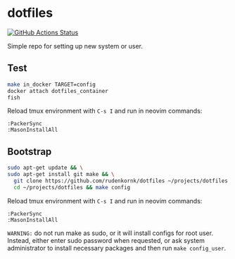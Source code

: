 # dotfiles

[![GitHub Actions Status](https://github.com/rudenkornk/dotfiles/actions/workflows/workflow.yml/badge.svg)](https://github.com/rudenkornk/dotfiles/actions)

Simple repo for setting up new system or user.

## Test
```bash
make in_docker TARGET=config
docker attach dotfiles_container
fish
```

Reload tmux environment with `C-s I` and run in neovim commands:
```vim
:PackerSync
:MasonInstallAll
```

## Bootstrap
```bash
sudo apt-get update && \
sudo apt-get install git make && \
  git clone https://github.com/rudenkornk/dotfiles ~/projects/dotfiles && \
  cd ~/projects/dotfiles && make config
```
Reload tmux environment with `C-s I` and run in neovim commands:
```vim
:PackerSync
:MasonInstallAll
```
`WARNING:` do not run make as sudo, or it will install configs for root user.
Instead, either enter sudo password when requested, or ask system administrator to install necessary packages and then run `make config_user`.

